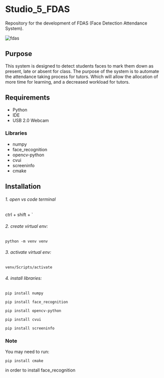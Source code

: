 # Studio_5_FDAS
Repository for the development of FDAS (Face Detection Attendance System).

![fdas](https://user-images.githubusercontent.com/64507442/174504140-134fff2d-3b98-4f2d-873d-ee4f7fe3e4f8.PNG)

## Purpose
This system is designed to detect students faces to mark them down as present, late or absent for class.
The purpose of the system is to automate the attendance taking process for tutors. Which will allow the allocation of more time for learning, and a decreased workload for tutors. 

## Requirements
- Python
- IDE 
- USB 2.0 Webcam
### Libraries
- numpy
- face_recognition
- opencv-python
- cvui
- screeninfo
- cmake

## Installation
###### 1. open vs code terminal
ctrl + shift + `
###### 2. create virtual env: 
``` 
python -m venv venv 
```
###### 3. activate virtual env: 
``` 
venv/Scripts/activate 
```
###### 4. install libraries:
``` 
pip install numpy 
```
``` 
pip install face_recognition 
```
``` 
pip install opencv-python
```
``` 
pip install cvui
```
``` 
pip install screeninfo
```

### Note
You may need to run:
``` 
pip install cmake 
```
in order to install face_recognition

